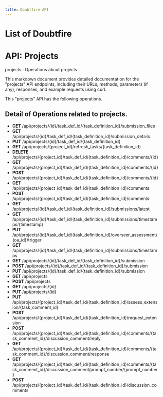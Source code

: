 ```yaml
---
title: Doubtfire API 
---
```


# List of Doubtfire 

# API: Projects
projects : Operations about projects

This markdown document provides detailed documentation for the "projects" API endpoints, including their URLs, methods, parameters (if any), responses, and example requests using curl.

This "projects" API has the following operations.


## Detail of Operations related to projects.

- **GET** /api/projects/{id}/task_def_id/{task_definition_id}/submission_files
- **GET** /api/projects/{id}/task_def_id/{task_definition_id}/submission_details
- **PUT** /api/projects/{id}/task_def_id/{task_definition_id}
- **GET** /api/projects/{project_id}/refresh_tasks/{task_definition_id}
- **DELETE** /api/projects/{project_id}/task_def_id/{task_definition_id}/comments/{id}
- **GET** /api/projects/{project_id}/task_def_id/{task_definition_id}/comments/{id}
- **POST** /api/projects/{project_id}/task_def_id/{task_definition_id}/comments/{id}
- **GET** /api/projects/{project_id}/task_def_id/{task_definition_id}/comments
- **POST** /api/projects/{project_id}/task_def_id/{task_definition_id}/comments
- **GET** /api/projects/{id}/task_def_id/{task_definition_id}/submissions/latest
- **GET** /api/projects/{id}/task_def_id/{task_definition_id}/submissions/timestamps/{timestamp}
- **PUT** /api/projects/{id}/task_def_id/{task_definition_id}/overseer_assessment/{oa_id}/trigger
- **GET** /api/projects/{id}/task_def_id/{task_definition_id}/submissions/timestamps
- **GET** /api/projects/{id}/task_def_id/{task_definition_id}/submission
- **POST** /api/projects/{id}/task_def_id/{task_definition_id}/submission
- **PUT** /api/projects/{id}/task_def_id/{task_definition_id}/submission
- **GET** /api/projects
- **POST** /api/projects
- **GET** /api/projects/{id}
- **PUT** /api/projects/{id}
- **PUT** /api/projects/{project_id}/task_def_id/{task_definition_id}/assess_extension/{task_comment_id}
- **POST** /api/projects/{project_id}/task_def_id/{task_definition_id}/request_extension
- **POST** /api/projects/{project_id}/task_def_id/{task_definition_id}/comments/{task_comment_id}/discussion_comment/reply
- **GET** /api/projects/{project_id}/task_def_id/{task_definition_id}/comments/{task_comment_id}/discussion_comment/response
- **GET** /api/projects/{project_id}/task_def_id/{task_definition_id}/comments/{task_comment_id}/discussion_comment/prompt_number/{prompt_number}
- **POST** /api/projects/{project_id}/task_def_id/{task_definition_id}/discussion_comments

